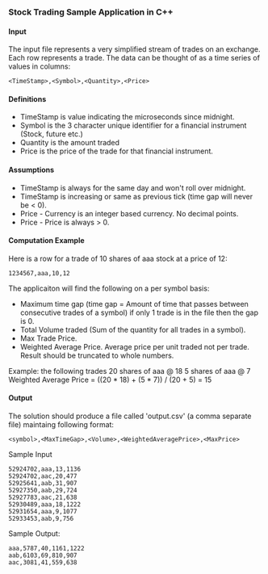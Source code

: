 ### Stock Trading Sample Application in C++

#### Input
The input file represents a very simplified stream of trades on an exchange. Each row represents a trade.
The data can be thought of as a time series of values in columns: 

`<TimeStamp>,<Symbol>,<Quantity>,<Price>`

#### Definitions
* TimeStamp is value indicating the microseconds since midnight.
* Symbol is the 3 character unique identifier for a financial instrument (Stock, future etc.)
* Quantity is the amount traded
* Price is the price of the trade for that financial instrument.

#### Assumptions
* TimeStamp is always for the same day and won't roll over midnight.
* TimeStamp is increasing or same as previous tick (time gap will never be < 0).
* Price - Currency is an integer based currency. No decimal points.
* Price - Price is always > 0.

#### Computation Example
Here is a row for a trade of 10 shares of aaa stock at a price of 12:

`1234567,aaa,10,12`

The applicaiton will find the following on a per symbol basis:
* Maximum time gap
(time gap = Amount of time that passes between consecutive trades of a symbol)
if only 1 trade is in the file then the gap is 0.
* Total Volume traded (Sum of the quantity for all trades in a symbol).
* Max Trade Price.
* Weighted Average Price. Average price per unit traded not per trade. Result should be truncated to whole numbers.
  
Example: the following trades
20 shares of aaa @ 18
5 shares of aaa @ 7
Weighted Average Price = ((20 * 18) + (5 * 7)) / (20 + 5) = 15

#### Output
The solution should produce a file called 'output.csv' (a comma separate file) maintaing following format:

`<symbol>,<MaxTimeGap>,<Volume>,<WeightedAveragePrice>,<MaxPrice>`

Sample Input
```
52924702,aaa,13,1136
52924702,aac,20,477
52925641,aab,31,907
52927350,aab,29,724
52927783,aac,21,638
52930489,aaa,18,1222
52931654,aaa,9,1077
52933453,aab,9,756
```

Sample Output:
```
aaa,5787,40,1161,1222
aab,6103,69,810,907
aac,3081,41,559,638
```
